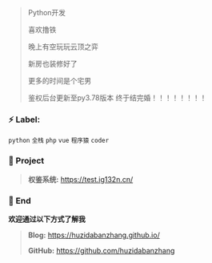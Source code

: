 > Python开发
>
> 喜欢撸铁 
>
> 晚上有空玩玩云顶之弈 
>
> 新房也装修好了
>
> 更多的时间是个宅男
>
> 鉴权后台更新至py3.78版本 终于结完婚！！！！！！！！

### ⚡ Label:

`python`  `全栈`  `php`  `vue`  `程序猿`  `coder`

### :pushpin: Project

> **权鉴系统:** https://test.ig132n.cn/
>

### 💬 End

**欢迎通过以下方式了解我**

> **Blog:** https://huzidabanzhang.github.io/
>
> **GitHub:** https://github.com/huzidabanzhang
>


